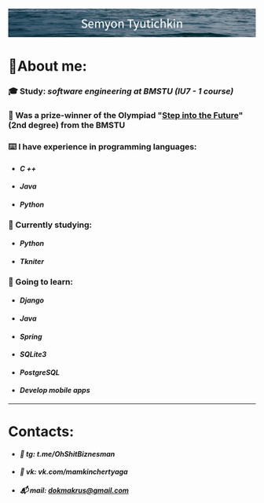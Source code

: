 [![Tyutichkin's GitHub Banner](./assets/Semyon_Tyutichkin-3.png)](t.me/OhShitBiznesman)

# 📍About me: 
 ###  🎓 Study:  _software engineering at_ ___BMSTU___ _(IU7 - 1 course)_
 ### 🥈 Was a __prize-winner__ of the Olympiad "[Step into the Future](https://olymp.bmstu.ru/ru/front "Goint to site")" (2nd degree) from the __BMSTU__


 ### __⌨️ I have experience in programming languages:__
 * #### _C ++_
 * #### _Java_
 * #### _Python_


### __🎯 Currently studying:__
* #### _Python_
* #### _Tkniter_


### __🔎 Going to learn__: 
* #### _Django_
* #### _Java_
* #### _Spring_
* #### _SQLite3_
* #### _PostgreSQL_
* #### _Develop mobile apps_
___
# Contacts:
  * #### *📨 tg: t.me/OhShitBiznesman*
  * #### *📲 vk: vk.com/mamkinchertyaga*
  * #### *📬 mail: dokmakrus@gmail.com*
